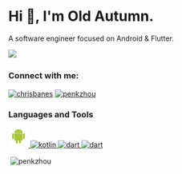 # Hi 👋, I'm Old Autumn.
A software engineer focused on Android & Flutter.

![](https://github-profile-trophy.vercel.app/?username=penkzhou)

### Connect with me:

<p align="left">
<a href="https://twitter.com/penkzhou" target="blank"><img align="center" src="https://cdn.jsdelivr.net/npm/simple-icons@3.0.1/icons/twitter.svg" alt="chrisbanes" height="30" width="40" /></a>
<a href="https://stackoverflow.com/users/669647/penkzhou" target="blank"><img align="center" src="https://cdn.jsdelivr.net/npm/simple-icons@3.0.1/icons/stackoverflow.svg" alt="penkzhou" height="30" width="40" /></a>
</p>

### Languages and Tools
<p align="left"> 
  <a href="https://developer.android.com" target="_blank"> 
    <img src="https://raw.githubusercontent.com/devicons/devicon/master/icons/android/android-original-wordmark.svg" alt="android" width="40" height="40"/> 
  </a> 
  <a href="https://kotlinlang.org" target="_blank"> 
    <img src="https://www.vectorlogo.zone/logos/kotlinlang/kotlinlang-icon.svg" alt="kotlin" width="40" height="40"/> 
  </a> 
  <a href="https://dart.dev" target="_blank"> 
    <img src="https://dart.dev/assets/img/logo/logo-white-text.svg" alt="dart" width="40" height="40"/> 
  </a> 
  
  <a href="https://flutter.dev" target="_blank"> 
    <img src="https://storage.googleapis.com/cms-storage-bucket/ec64036b4eacc9f3fd73.svg" alt="dart" width="40" height="40"/> 
  </a> 
</p>

<p>&nbsp;<img align="center" src="https://github-readme-stats.vercel.app/api?username=penkzhou&show_icons=true&locale=en" alt="penkzhou" /></p>
